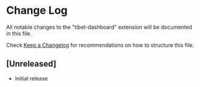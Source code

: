 # Change Log

All notable changes to the "tibet-dashboard" extension will be documented in this file.

Check [Keep a Changelog](http://keepachangelog.com/) for recommendations on how to structure this file.

## [Unreleased]

- Initial release